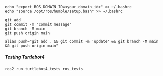 ```
echo "export ROS_DOMAIN_ID=<your_domain_id>" >> ~/.bashrc
echo "source /opt/ros/humble/setup.bash" >> ~/.bashrc
```

```
git add .
git commit -m "commit message"
git branch -M main
git push origin main
```
`alias push="git add . && git commit -m 'update' && git branch -M main && git push origin main" `

##### Testing Turtlebot4
`ros2 run turtlebot4_tests ros_tests`
